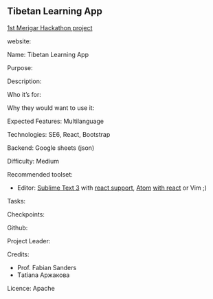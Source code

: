 ## Tibetan Learning App
[1st Merigar Hackathon project](ShangShungFoundation/1st_merigar_hackathon)

website: 

Name: Tibetan Learning App

Purpose: 

Description: 

Who it’s for: 

Why they would want to use it:

Expected Features: Multilanguage

Technologies: SE6, React, Bootstrap

Backend: Google sheets (json)

Difficulty: Medium

Recommended toolset:
   - Editor: [Sublime Text 3](https://www.sublimetext.com/3) with [react support](https://medium.com/@adrianli/setting-up-sublime-text-3-for-reactjs-3bf6baceb73a), [Atom](https://atom.io/) [with react](https://medium.com/productivity-freak/my-atom-editor-setup-for-js-react-9726cd69ad20) or Vim ;)

Tasks:

Checkpoints: 

Github: 

Project Leader: 

Credits: 
* Prof. Fabian Sanders
* Тatiana Аржакова

Licence: Apache

